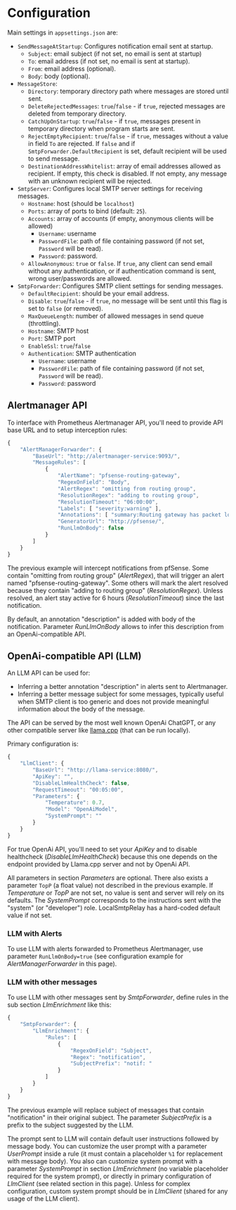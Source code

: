 # Configuration

Main settings in `appsettings.json` are:

- `SendMessageAtStartup`: Configures notification email sent at startup.
  - `Subject`: email subject (if not set, no email is sent at startup)
  - `To`: email address (if not set, no email is sent at startup).
  - `From`: email address (optional).
  - `Body`: body (optional).
- `MessageStore`:
  - `Directory`: temporary directory path where messages are stored until sent.
  - `DeleteRejectedMessages`: `true`/`false` - if `true`, rejected messages are deleted from temporary directory.
  - `CatchUpOnStartup`: `true`/`false` - if `true`, messages present in temporary directory when program starts are sent.
  - `RejectEmptyRecipient`: `true`/`false` - if `true`, messages without a value in field `To` are rejected. If `false` and if `SmtpForwarder.DefaultRecipient` is set, default recipient will be used to send message.
  - `DestinationAddressWhitelist`: array of email addresses allowed as recipient. If empty, this check is disabled. If not empty, any message with an unknown recipient will be rejected.
- `SmtpServer`: Configures local SMTP server settings for receiving messages.
  - `Hostname`: host (should be `localhost`)
  - `Ports`: array of ports to bind (default: `25`).
  - `Accounts`: array of accounts (if empty, anonymous clients will be allowed)
    - `Username`: username
    - `PasswordFile`: path of file containing password (if not set, `Password` will be read).
    - `Password`: password.
  - `AllowAnonymous`: `true` or `false`. If `true`, any client can send email without any authentication, or if authentication command is sent, wrong user/passwords are allowed.
- `SmtpForwarder`: Configures SMTP client settings for sending messages.
  - `DefaultRecipient`: should be your email address.
  - `Disable`: `true`/`false` - if `true`, no message will be sent until this flag is set to `false` (or removed).
  - `MaxQueueLength`: number of allowed messages in send queue (throttling).
  - `Hostname`: SMTP host
  - `Port`: SMTP port
  - `EnableSsl`: `true`/`false`
  - `Authentication`: SMTP authentication
    - `Username`: username
    - `PasswordFile`: path of file containing password (if not set, `Password` will be read).
    - `Password`: password

## Alertmanager API

To interface with Prometheus Alertmanager API, you'll need to provide API base URL and to setup interception rules:

```js  
{
    "AlertManagerForwarder": {
        "BaseUrl": "http://alertmanager-service:9093/",
        "MessageRules": [
            {
                "AlertName": "pfsense-routing-gateway",
                "RegexOnField": "Body",
                "AlertRegex": "omitting from routing group",
                "ResolutionRegex": "adding to routing group",
                "ResolutionTimeout": "06:00:00",
                "Labels": [ "severity:warning" ],
                "Annotations": [ "summary:Routing gateway has packet loss" ],
                "GeneratorUrl": "http://pfsense/",
                "RunLlmOnBody": false
            }
        ]
    }
}
```

The previous example will intercept notifications from pfSense. Some contain "omitting from routing group" (*AlertRegex*), that will trigger an alert named "pfsense-routing-gateway". Some others will mark the alert resolved because they contain "adding to routing group" (*ResolutionRegex*). Unless resolved, an alert stay active for 6 hours (*ResolutionTimeout*) since the last notification.

By default, an annotation "description" is added with body of the notification. Parameter *RunLlmOnBody* allows to infer this description from an OpenAi-compatible API.

## OpenAi-compatible API (LLM)

An LLM API can be used for:

- Inferring a better annotation "description" in alerts sent to Alertmanager.
- Inferring a better message subject for some messages, typically useful when SMTP client is too generic and does not provide meaningful information about the body of the message.

The API can be served by the most well known OpenAi ChatGPT, or any other compatible server like [llama.cpp](https://github.com/ggerganov/llama.cpp/tree/master) (that can be run locally).

Primary configuration is:

```js 
{
    "LlmClient": {
        "BaseUrl": "http://llama-service:8080/",
        "ApiKey": "",
        "DisableLlmHealthCheck": false,
        "RequestTimeout": "00:05:00",
        "Parameters": {
            "Temperature": 0.7,
            "Model": "OpenAiModel",
            "SystemPrompt": ""
        }
    }
}
```

For true OpenAi API, you'll need to set your *ApiKey* and to disable healthcheck (*DisableLlmHealthCheck*) because this one depends on the endpoint provided by Llama.cpp server and not by OpenAi API.

All parameters in section *Parameters* are optional. There also exists a parameter `TopP` (a float value) not described in the previous example. If *Temperature* or *TopP* are not set, no value is sent and server will rely on its defaults. The *SystemPrompt* corresponds to the instructions sent with the "system" (or "developer") role. LocalSmtpRelay has a hard-coded default value if not set.

### LLM with Alerts

To use LLM with alerts forwarded to Prometheus Alertmanager, use parameter `RunLlmOnBody=true` (see configuration example for *AlertManagerForwarder* in this page).

### LLM with other messages

To use LLM with other messages sent by *SmtpForwarder*, define rules in the sub section *LlmEnrichment* like this:

```js 
{
    "SmtpForwarder": {
        "LlmEnrichment": {
            "Rules": [
                {
                    "RegexOnField": "Subject",
                    "Regex": "notification",
                    "SubjectPrefix": "notif: "
                }
            ]
        }
    }
}
```

The previous example will replace subject of messages that contain "notification" in their original subject. The parameter *SubjectPrefix* is a prefix to the subject suggested by the LLM.

The prompt sent to LLM will contain default user instructions followed by message body. You can customize the user prompt with a parameter *UserPrompt* inside a rule (it must contain a placeholder `%1` for replacement with message body). You also can customize system prompt with a parameter *SystemPrompt* in section *LlmEnrichment* (no variable placeholder required for the system prompt), or directly in primary configuration of *LlmClient* (see related section in this page).
Unless for complex configuration, custom system prompt should be in *LlmClient* (shared for any usage of the LLM client).

